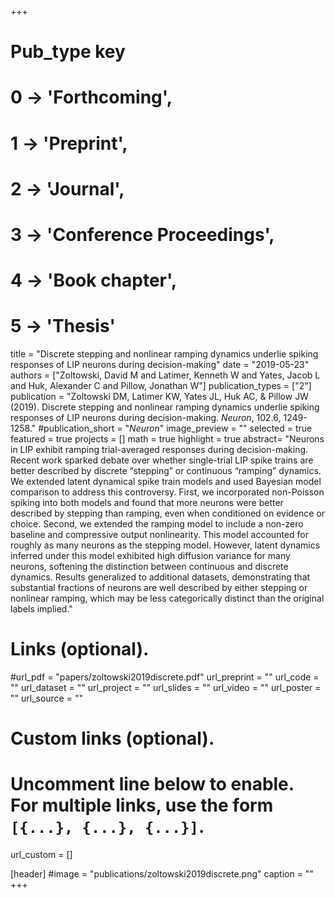 +++
# Pub_type key
# 0 -> 'Forthcoming',
# 1 -> 'Preprint',
# 2 -> 'Journal',
# 3 -> 'Conference Proceedings',
# 4 -> 'Book chapter',
# 5 -> 'Thesis'

title = "Discrete stepping and nonlinear ramping dynamics underlie spiking responses of LIP neurons during decision-making"
date = "2019-05-23"
authors = ["Zoltowski, David M and Latimer, Kenneth W and Yates, Jacob L and Huk, Alexander C and Pillow, Jonathan W"]
publication_types = ["2"]
publication = "Zoltowski DM, Latimer KW, Yates JL, Huk AC, & Pillow JW (2019). Discrete stepping and nonlinear ramping dynamics underlie spiking responses of LIP neurons during decision-making. _Neuron_, 102.6, 1249-1258."
#publication_short = "_Neuron_"
image_preview = ""
selected = true
featured = true
projects = []
math = true
highlight = true
abstract= "Neurons in LIP exhibit ramping trial-averaged responses during decision-making. Recent work sparked debate over whether single-trial LIP spike trains are better described by discrete “stepping” or continuous “ramping” dynamics. We extended latent dynamical spike train models and used Bayesian model comparison to address this controversy. First, we incorporated non-Poisson spiking into both models and found that more neurons were better described by stepping than ramping, even when conditioned on evidence or choice. Second, we extended the ramping model to include a non-zero baseline and compressive output nonlinearity. This model accounted for roughly as many neurons as the stepping model. However, latent dynamics inferred under this model exhibited high diffusion variance for many neurons, softening the distinction between continuous and discrete dynamics. Results generalized to additional datasets, demonstrating that substantial fractions of neurons are well described by either stepping or nonlinear ramping, which may be less categorically distinct than the original labels implied."

# Links (optional).
#url_pdf = "papers/zoltowski2019discrete.pdf"
url_preprint = ""
url_code = ""
url_dataset = ""
url_project = ""
url_slides = ""
url_video = ""
url_poster = ""
url_source = ""

# Custom links (optional).
#   Uncomment line below to enable. For multiple links, use the form `[{...}, {...}, {...}]`.
url_custom = []

[header]
#image = "publications/zoltowski2019discrete.png"
caption = ""
+++
